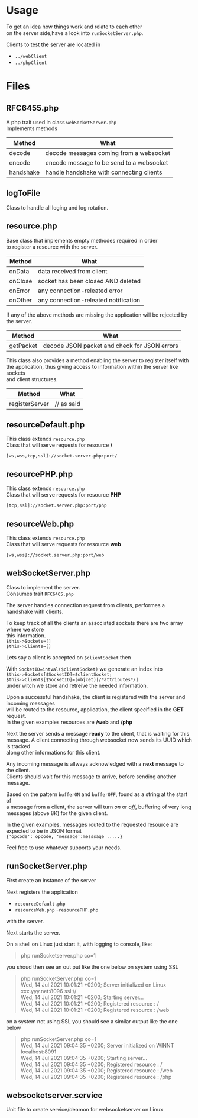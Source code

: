 # Usage

To get an idea how things work and relate to each other  
on the server side,have a look into  `runSocketServer.php`.

Clients to test the server are located in 

- `../webClient`
- `../phpClient`

# Files

## RFC6455.php

A php trait used in class `webSocketServer.php`  
Implements methods 

Method|What
------|----
decode| decode messages coming from a websocket
encode| encode message to be send to a websocket
handshake|handle handshake with connecting clients


## logToFile

Class to handle all loging and log rotation.

## resource.php

Base class that implements empty methodes required in order   
to register a resource with the server.

Method|What
------|----
onData    | data received from client
onClose   | socket has been closed AND deleted
onError   | any connection-releated error
onOther   | any connection-releated notification


If any of the above methods are missing the application will be rejected by the server.   

Method|What
------|----
getPacket | decode JSON packet and check for JSON errors

This class also provides a method enabling the server to register itself with  
the application, thus giving access to information within the server like sockets  
and client structures.

Method|What
------|----
registerServer    | // as said




## resourceDefault.php

This class extends `resource.php`  
Class that will serve requests for resource **/** 

`[ws,wss,tcp,ssl]://socket.server.php:port/`

## resourcePHP.php
This class extends `resource.php`  
Class that will serve requests for resource **PHP** 

`[tcp,ssl]://socket.server.php:port/php`


## resourceWeb.php
This class extends `resource.php`  
Class that will serve requests for resource  **web**

`[ws,wss]://socket.server.php:port/web`

## webSocketServer.php

Class to implement the server.  
Consumes trait `RFC6465.php`

The server handles connection request from clients, performes a handshake with clients.   

To keep track of all the clients an associated sockets there are two array where we store  
this information.  
`$this->Sockets=[]`  
`$this->Clients=[]`

Lets say a client is accepted on `$clientSocket`  then   

With `SocketID=intval($clientSocket)` we generate an index into  
`$this->Sockets[$SocketID]=$clientSocket;`   
`$this->Clients[$SocketID]=(objcet)[/*attributes*/]`      
under witch we store and retreive the needed information.


Upon a successful handshake, the client is registered with the server and incoming messages   
will be routed to the resource, application, the client specified in the **GET** request.  
In the given examples resources are **/web** and **/php** 

Next the server sends a message **ready** to the client, that is waiting for this  
message. A client connecting through websocket now sends its UUID which is tracked  
along other informations for this client.

Any incoming message is allways acknowledged with a **next** message to the client.  
Clients should wait for this message to arrive, before sending another message. 

Based on the pattern `bufferON` and `bufferOFF`, found as a string at the start of  
a message from a client, the server will turn *on* or *off*, buffering of very long 
messages (above 8K) for the given client.

In the given examples, messages routed to the requested resource are expected to be in JSON format  
`{'opcode': opcode, 'message':messsage .....}`

Feel free to use whatever supports your needs.


## runSocketServer.php

First create an instance of the server


Next registers the application  
- `resourceDefault.php` 
- `resourceWeb.php` 
-`resourcePHP.php` 

with the server.  

Next starts the server.

On a shell on Linux  just start it, with logging to console, like:

> php runSocketserver.php co=1

you shoud then see an out put like the one below on system using SSL


> php runSocketServer.php  co=1   
> Wed, 14 Jul 2021 10:01:21 +0200; Server initialized on Linux  xxx.yyy.net:8096 ssl://  
> Wed, 14 Jul 2021 10:01:21 +0200; Starting server...  
> Wed, 14 Jul 2021 10:01:21 +0200; Registered resource : /  
> Wed, 14 Jul 2021 10:01:21 +0200; Registered resource : /web  

on a system not using SSL you should see a similar output like the one below

> php runSocketServer.php co=1  
> Wed, 14 Jul 2021 09:04:35 +0200; Server initialized on WINNT  localhost:8091   
> Wed, 14 Jul 2021 09:04:35 +0200; Starting server...  
> Wed, 14 Jul 2021 09:04:35 +0200; Registered resource : /  
> Wed, 14 Jul 2021 09:04:35 +0200; Registered resource : /web  
> Wed, 14 Jul 2021 09:04:35 +0200; Registered resource : /php  
>  



## websocketserver.service

Unit file to create service/deamon for websocketserver on Linux 

